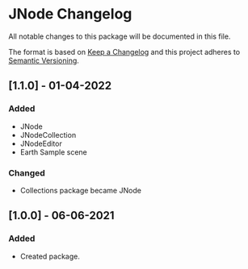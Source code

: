 # JNode Changelog

All notable changes to this package will be documented in this file.

The format is based on [Keep a Changelog](http://keepachangelog.com/en/1.0.0/)
and this project adheres to [Semantic Versioning](http://semver.org/spec/v2.0.0.html).

## [1.1.0] - 01-04-2022

### Added
- JNode
- JNodeCollection
- JNodeEditor
- Earth Sample scene

### Changed
- Collections package became JNode

## [1.0.0] - 06-06-2021

### Added
- Created package.